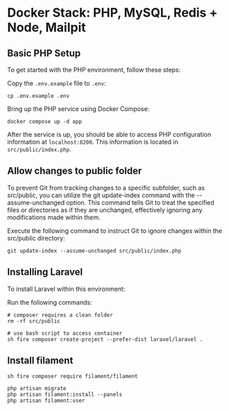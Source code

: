 # Docker Stack: PHP, MySQL, Redis + Node, Mailpit

## Basic PHP Setup

To get started with the PHP environment, follow these steps:

Copy the `.env.example` file to `.env`:

    cp .env.example .env

Bring up the PHP service using Docker Compose:

    docker compose up -d app

After the service is up, you should be able to access PHP configuration
information at `localhost:8200`. This information is located in `src/public/index.php`.

## Allow changes to public folder

To prevent Git from tracking changes to a specific subfolder, such as src/public, you can utilize the git update-index command with the --assume-unchanged option. This command tells Git to treat the specified files or directories as if they are unchanged, effectively ignoring any modifications made within them.

Execute the following command to instruct Git to ignore changes within the src/public directory:

    git update-index --assume-unchanged src/public/index.php

## Installing Laravel

To install Laravel within this environment:

Run the following commands:

    # composer requires a clean folder
    rm -rf src/public

    # use bash script to access container
    sh fire composer create-project --prefer-dist laravel/laravel .

## Install filament

    sh fire composer require filament/filament

    php artisan migrate
    php artisan filament:install --panels
    php artisan filament:user
